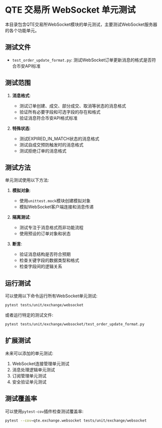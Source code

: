 # QTE 交易所 WebSocket 单元测试

本目录包含QTE交易所WebSocket模块的单元测试，主要测试WebSocket服务器的各个功能单元。

## 测试文件

- `test_order_update_format.py`: 测试WebSocket订单更新消息的格式是否符合币安API标准

## 测试范围

1. **消息格式**:
   - 测试订单创建、成交、部分成交、取消等状态的消息格式
   - 验证所有必要字段和可选字段的存在和格式
   - 验证消息符合币安API格式标准

2. **特殊状态**:
   - 测试EXPIRED_IN_MATCH状态的消息格式
   - 测试自成交预防触发时的消息格式
   - 测试拒绝订单的消息格式

## 测试方法

单元测试使用以下方法:

1. **模拟对象**:
   - 使用`unittest.mock`模块创建模拟对象
   - 模拟WebSocket客户端连接和消息传递

2. **隔离测试**:
   - 测试专注于消息格式而非功能流程
   - 使用预设的订单对象和状态

3. **断言**:
   - 验证消息结构是否符合预期
   - 检查关键字段的数据类型和格式
   - 检查字段间的逻辑关系

## 运行测试

可以使用以下命令运行所有WebSocket单元测试:

```bash
pytest tests/unit/exchange/websocket
```

或者运行特定的测试文件:

```bash
pytest tests/unit/exchange/websocket/test_order_update_format.py
```

## 扩展测试

未来可以添加的单元测试:

1. WebSocket连接管理单元测试
2. 消息处理逻辑单元测试
3. 订阅管理单元测试
4. 安全验证单元测试

## 测试覆盖率

可以使用`pytest-cov`插件检查测试覆盖率:

```bash
pytest --cov=qte.exchange.websocket tests/unit/exchange/websocket
``` 